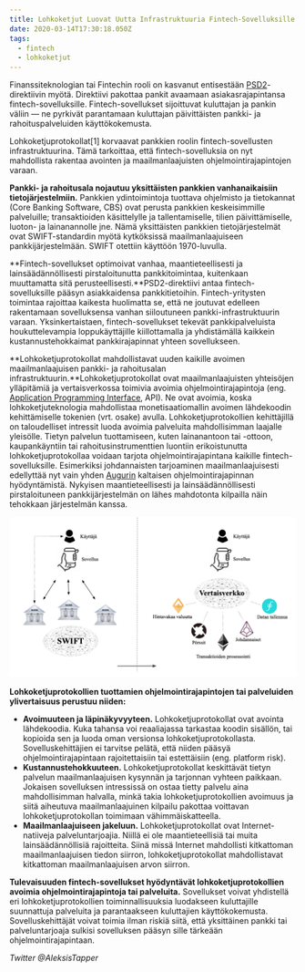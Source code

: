 ```yaml
---
title: Lohkoketjut Luovat Uutta Infrastruktuuria Fintech-Sovelluksille
date: 2020-03-14T17:30:18.050Z
tags:
  - fintech
  - lohkoketjut
---
```

Finanssiteknologian tai Fintechin rooli on kasvanut entisestään [PSD2](https://fintechrockers.com/psd2-for-dummies/)-direktiivin myötä. Direktiivi pakottaa pankit avaamaan asiakasrajapintansa fintech-sovelluksille. Fintech-sovellukset sijoittuvat kuluttajan ja pankin väliin — ne pyrkivät parantamaan kuluttajan päivittäisten pankki- ja rahoituspalveluiden käyttökokemusta.

Lohkoketjuprotokollat\[1] korvaavat pankkien roolin fintech-sovellusten infrastruktuurina. Tämä tarkoittaa, että fintech-sovelluksia on nyt mahdollista rakentaa avointen ja maailmanlaajuisten ohjelmointirajapintojen varaan.

**Pankki- ja rahoitusala nojautuu yksittäisten pankkien vanhanaikaisiin tietojärjestelmiin.** Pankkien ydintoimintoja tuottava ohjelmisto ja tietokannat (Core Banking Software, CBS) ovat perusta pankkien keskeisimmille palveluille; transaktioiden käsittelylle ja tallentamiselle, tilien päivittämiselle, luoton- ja lainanannolle jne. Nämä yksittäisten pankkien tietojärjestelmät ovat SWIFT-standardin myötä kytköksissä maailmanlaajuiseen pankkijärjestelmään. SWIFT otettiin käyttöön 1970-luvulla.

**Fintech-sovellukset optimoivat vanhaa, maantieteellisesti ja lainsäädännöllisesti pirstaloitunutta pankkitoimintaa, kuitenkaan muuttamatta sitä perusteellisesti.**PSD2-direktiivi antaa fintech-sovelluksille pääsyn asiakkaidensa pankkitietoihin. Fintech-yritysten toimintaa rajoittaa kaikesta huolimatta se, että ne joutuvat edelleen rakentamaan sovelluksensa vanhan siiloutuneen pankki-infrastruktuurin varaan. Yksinkertaistaen, fintech-sovellukset tekevät pankkipalveluista houkuttelevampia loppukäyttäjille kiillottamalla ja yhdistämällä kaikkein kustannustehokkaimat pankkirajapinnat yhteen sovellukseen.

**Lohkoketjuprotokollat mahdollistavat uuden kaikille avoimen maailmanlaajuisen pankki- ja rahoitusalan infrastruktuurin.**Lohkoketjuprotokollat ovat maailmanlaajuisten yhteisöjen ylläpitämiä ja vertaisverkossa toimivia avoimia ohjelmointirajapintoja (eng. [Application Programming Interface](https://fi.wikipedia.org/wiki/Ohjelmointirajapinta), API). Ne ovat avoimia, koska lohkoketjuteknologia mahdollistaa monetisaatiomallin avoimen lähdekoodin kehittämiselle tokenien (vrt. osake) avulla. Lohkoketjuprotokollien kehittäjillä on taloudelliset intressit luoda avoimia palveluita mahdollisimman laajalle yleisölle. Tietyn palvelun tuottamiseen, kuten lainanantoon tai -ottoon, kaupankäyntiin tai rahoitusinstrumenttien luontiin erikoistunutta lohkoketjuprotokollaa voidaan tarjota ohjelmointirajapintana kaikille fintech-sovelluksille. Esimerkiksi johdannaisten tarjoaminen maailmanlaajuisesti edellyttää nyt vain yhden [Augurin](https://www.augur.net/) kaltaisen ohjelmointirajapinnan hyödyntämistä. Nykyisen maantieteellisesti ja lainsäädännöllisesti pirstaloituneen pankkijärjestelmän on lähes mahdotonta kilpailla näin tehokkaan järjestelmän kanssa.

![](/static/img/1_gpd7nmxx7dajkvpfv05wfa.png)

**Lohkoketjuprotokollien tuottamien ohjelmointirajapintojen tai palveluiden ylivertaisuus perustuu niiden:**

* **Avoimuuteen ja läpinäkyvyyteen.** Lohkoketjuprotokollat ovat avointa lähdekoodia. Kuka tahansa voi reaaliajassa tarkastaa koodin sisällön, tai kopioida sen ja luoda oman versionsa lohkoketjuprotokollasta. Sovelluskehittäjien ei tarvitse pelätä, että niiden pääsyä ohjelmointirajapintaan rajoitettaisiin tai estettäisiin (eng. platform risk).
* **Kustannustehokkuuteen.** Lohkoketjuprotokollat keskittävät tietyn palvelun maailmanlaajuisen kysynnän ja tarjonnan vyhteen paikkaan. Jokaisen sovelluksen intressissä on ostaa tietty palvelu aina mahdollisimman halvalla, minkä takia lohkoketjuprotokollien avoimuus ja siitä aiheutuva maailmanlaajuinen kilpailu pakottaa voittavan lohkoketjuprotokollan toimimaan vähimmäiskatteella.
* **Maailmanlaajuiseen jakeluun.** Lohkoketjuprotokollat ovat Internet-natiiveja palveluntarjoajia. Niillä ei ole maantieteellisiä tai muita lainsäädännöllisiä rajoitteita. Siinä missä Internet mahdollisti kitkattoman maailmanlaajuisen tiedon siirron, lohkoketjuprotokollat mahdollistavat kitkattoman maailmanlaajuisen arvon siirron.

**Tulevaisuuden fintech-sovellukset hyödyntävät lohkoketjuprotokollien avoimia ohjelmointirajapintoja tai palveluita.** Sovellukset voivat yhdistellä eri lohkoketjuprotokollien toiminnallisuuksia luodakseen kuluttajille suunnattuja palveluita ja parantaakseen kuluttajien käyttökokemusta. Sovelluskehittäjät voivat toimia ilman riskiä siitä, että yksittäinen pankki tai palveluntarjoaja sulkisi sovelluksen pääsyn sille tärkeään ohjelmointirajapintaan.

*Twitter @AleksisTapper*